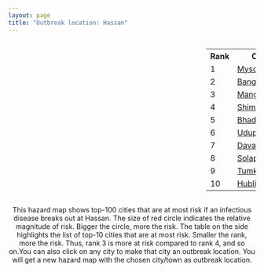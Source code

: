```yaml
---
layout: page
title: "Outbreak location: Hassan"
---
```

<div style="width: 100%; overflow: auto;">
<div style="width: 75%; float: left;">
<div id="mapid">
<script src="https://buda-magenta.github.io/hazard_map/load_map.js"></script>

<script>
var marker_outbreak = L.marker([13.007082, 76.099270],{"autoPan": true}).addTo(map); marker_outbreak.bindTooltip("Hassan").openTooltip();

var circle_1 = L.circle([12.305183, 76.655361], {"pane": "markerPane", "color": "red", "fill": true, "fillOpacity": 0.2, "fillRule": "evenodd", "lineCap": "round", "lineJoin": "round", "opacity": 1.0, "radius": 145069, "stroke": true, "weight": 3}).addTo(map);
circle_1.bindTooltip("Mysore<br>rank: 1<br>hazard index: 0.145070")
circle_1.bindPopup('<a href="https://buda-magenta.github.io/hazard_map/Mysore">Mysore</a>')

var circle_2 = L.circle([12.979120, 77.591300], {"pane": "markerPane", "color": "red", "fill": true, "fillOpacity": 0.2, "fillRule": "evenodd", "lineCap": "round", "lineJoin": "round", "opacity": 1.0, "radius": 108850, "stroke": true, "weight": 3}).addTo(map);
circle_2.bindTooltip("Bangalore<br>rank: 2<br>hazard index: 0.108850")
circle_2.bindPopup('<a href="https://buda-magenta.github.io/hazard_map/Bangalore">Bangalore</a>')

var circle_3 = L.circle([12.869810, 74.843008], {"pane": "markerPane", "color": "red", "fill": true, "fillOpacity": 0.2, "fillRule": "evenodd", "lineCap": "round", "lineJoin": "round", "opacity": 1.0, "radius": 43240, "stroke": true, "weight": 3}).addTo(map);
circle_3.bindTooltip("Mangalore<br>rank: 3<br>hazard index: 0.043241")
circle_3.bindPopup('<a href="https://buda-magenta.github.io/hazard_map/Mangalore">Mangalore</a>')

var circle_4 = L.circle([13.932609, 75.574978], {"pane": "markerPane", "color": "red", "fill": true, "fillOpacity": 0.2, "fillRule": "evenodd", "lineCap": "round", "lineJoin": "round", "opacity": 1.0, "radius": 25185, "stroke": true, "weight": 3}).addTo(map);
circle_4.bindTooltip("Shimoga<br>rank: 4<br>hazard index: 0.025185")
circle_4.bindPopup('<a href="https://buda-magenta.github.io/hazard_map/Shimoga">Shimoga</a>')

var circle_5 = L.circle([20.166670, 79.172114], {"pane": "markerPane", "color": "red", "fill": true, "fillOpacity": 0.2, "fillRule": "evenodd", "lineCap": "round", "lineJoin": "round", "opacity": 1.0, "radius": 11022, "stroke": true, "weight": 3}).addTo(map);
circle_5.bindTooltip("Bhadravati<br>rank: 5<br>hazard index: 0.011023")
circle_5.bindPopup('<a href="https://buda-magenta.github.io/hazard_map/Bhadravati">Bhadravati</a>')

var circle_6 = L.circle([13.341917, 74.747323], {"pane": "markerPane", "color": "red", "fill": true, "fillOpacity": 0.2, "fillRule": "evenodd", "lineCap": "round", "lineJoin": "round", "opacity": 1.0, "radius": 5940, "stroke": true, "weight": 3}).addTo(map);
circle_6.bindTooltip("Udupi<br>rank: 6<br>hazard index: 0.005940")
circle_6.bindPopup('<a href="https://buda-magenta.github.io/hazard_map/Udupi">Udupi</a>')

var circle_7 = L.circle([14.466127, 75.920636], {"pane": "markerPane", "color": "red", "fill": true, "fillOpacity": 0.2, "fillRule": "evenodd", "lineCap": "round", "lineJoin": "round", "opacity": 1.0, "radius": 4814, "stroke": true, "weight": 3}).addTo(map);
circle_7.bindTooltip("Davanagere<br>rank: 7<br>hazard index: 0.004814")
circle_7.bindPopup('<a href="https://buda-magenta.github.io/hazard_map/Davanagere">Davanagere</a>')

var circle_8 = L.circle([17.849907, 75.276320], {"pane": "markerPane", "color": "red", "fill": true, "fillOpacity": 0.2, "fillRule": "evenodd", "lineCap": "round", "lineJoin": "round", "opacity": 1.0, "radius": 3226, "stroke": true, "weight": 3}).addTo(map);
circle_8.bindTooltip("Solapur<br>rank: 8<br>hazard index: 0.003226")
circle_8.bindPopup('<a href="https://buda-magenta.github.io/hazard_map/Solapur">Solapur</a>')

var circle_9 = L.circle([13.340077, 77.100621], {"pane": "markerPane", "color": "red", "fill": true, "fillOpacity": 0.2, "fillRule": "evenodd", "lineCap": "round", "lineJoin": "round", "opacity": 1.0, "radius": 2781, "stroke": true, "weight": 3}).addTo(map);
circle_9.bindTooltip("Tumkur<br>rank: 9<br>hazard index: 0.002782")
circle_9.bindPopup('<a href="https://buda-magenta.github.io/hazard_map/Tumkur">Tumkur</a>')

var circle_10 = L.circle([15.351838, 75.137985], {"pane": "markerPane", "color": "red", "fill": true, "fillOpacity": 0.2, "fillRule": "evenodd", "lineCap": "round", "lineJoin": "round", "opacity": 1.0, "radius": 2749, "stroke": true, "weight": 3}).addTo(map);
circle_10.bindTooltip("Hubli<br>rank: 10<br>hazard index: 0.002750")
circle_10.bindPopup('<a href="https://buda-magenta.github.io/hazard_map/Hubli">Hubli</a>')

var circle_11 = L.circle([14.625888, 75.635724], {"pane": "markerPane", "color": "red", "fill": true, "fillOpacity": 0.2, "fillRule": "evenodd", "lineCap": "round", "lineJoin": "round", "opacity": 1.0, "radius": 2657, "stroke": true, "weight": 3}).addTo(map);
circle_11.bindTooltip("Ranibennur<br>rank: 11<br>hazard index: 0.002657")
circle_11.bindPopup('<a href="https://buda-magenta.github.io/hazard_map/Ranibennur">Ranibennur</a>')

var circle_12 = L.circle([13.318014, 75.773874], {"pane": "markerPane", "color": "red", "fill": true, "fillOpacity": 0.2, "fillRule": "evenodd", "lineCap": "round", "lineJoin": "round", "opacity": 1.0, "radius": 2399, "stroke": true, "weight": 3}).addTo(map);
circle_12.bindTooltip("Chikmagalur<br>rank: 12<br>hazard index: 0.002400")
circle_12.bindPopup('<a href="https://buda-magenta.github.io/hazard_map/Chikmagalur">Chikmagalur</a>')

var circle_13 = L.circle([13.083694, 80.270186], {"pane": "markerPane", "color": "red", "fill": true, "fillOpacity": 0.2, "fillRule": "evenodd", "lineCap": "round", "lineJoin": "round", "opacity": 1.0, "radius": 2283, "stroke": true, "weight": 3}).addTo(map);
circle_13.bindTooltip("Chennai<br>rank: 13<br>hazard index: 0.002284")
circle_13.bindPopup('<a href="https://buda-magenta.github.io/hazard_map/Chennai">Chennai</a>')

var circle_14 = L.circle([28.651718, 77.221939], {"pane": "markerPane", "color": "red", "fill": true, "fillOpacity": 0.2, "fillRule": "evenodd", "lineCap": "round", "lineJoin": "round", "opacity": 1.0, "radius": 2223, "stroke": true, "weight": 3}).addTo(map);
circle_14.bindTooltip("Delhi<br>rank: 14<br>hazard index: 0.002224")
circle_14.bindPopup('<a href="https://buda-magenta.github.io/hazard_map/Delhi">Delhi</a>')

var circle_15 = L.circle([11.258608, 75.778874], {"pane": "markerPane", "color": "red", "fill": true, "fillOpacity": 0.2, "fillRule": "evenodd", "lineCap": "round", "lineJoin": "round", "opacity": 1.0, "radius": 2162, "stroke": true, "weight": 3}).addTo(map);
circle_15.bindTooltip("Kozhikode<br>rank: 15<br>hazard index: 0.002162")
circle_15.bindPopup('<a href="https://buda-magenta.github.io/hazard_map/Kozhikode">Kozhikode</a>')

var circle_16 = L.circle([19.075990, 72.877393], {"pane": "markerPane", "color": "red", "fill": true, "fillOpacity": 0.2, "fillRule": "evenodd", "lineCap": "round", "lineJoin": "round", "opacity": 1.0, "radius": 1841, "stroke": true, "weight": 3}).addTo(map);
circle_16.bindTooltip("Mumbai<br>rank: 16<br>hazard index: 0.001842")
circle_16.bindPopup('<a href="https://buda-magenta.github.io/hazard_map/Mumbai">Mumbai</a>')

var circle_17 = L.circle([11.664300, 78.146000], {"pane": "markerPane", "color": "red", "fill": true, "fillOpacity": 0.2, "fillRule": "evenodd", "lineCap": "round", "lineJoin": "round", "opacity": 1.0, "radius": 1716, "stroke": true, "weight": 3}).addTo(map);
circle_17.bindTooltip("Salem<br>rank: 17<br>hazard index: 0.001717")
circle_17.bindPopup('<a href="https://buda-magenta.github.io/hazard_map/Salem">Salem</a>')

var circle_18 = L.circle([17.388786, 78.461065], {"pane": "markerPane", "color": "red", "fill": true, "fillOpacity": 0.2, "fillRule": "evenodd", "lineCap": "round", "lineJoin": "round", "opacity": 1.0, "radius": 1625, "stroke": true, "weight": 3}).addTo(map);
circle_18.bindTooltip("Hyderabad<br>rank: 18<br>hazard index: 0.001625")
circle_18.bindPopup('<a href="https://buda-magenta.github.io/hazard_map/Hyderabad">Hyderabad</a>')

var circle_19 = L.circle([8.576971, 77.050125], {"pane": "markerPane", "color": "red", "fill": true, "fillOpacity": 0.2, "fillRule": "evenodd", "lineCap": "round", "lineJoin": "round", "opacity": 1.0, "radius": 1463, "stroke": true, "weight": 3}).addTo(map);
circle_19.bindTooltip("Thiruvananthapuram<br>rank: 19<br>hazard index: 0.001463")
circle_19.bindPopup('<a href="https://buda-magenta.github.io/hazard_map/Thiruvananthapuram">Thiruvananthapuram</a>')

var circle_20 = L.circle([12.955100, 78.269900], {"pane": "markerPane", "color": "red", "fill": true, "fillOpacity": 0.2, "fillRule": "evenodd", "lineCap": "round", "lineJoin": "round", "opacity": 1.0, "radius": 1383, "stroke": true, "weight": 3}).addTo(map);
circle_20.bindTooltip("Robertson Pet<br>rank: 20<br>hazard index: 0.001383")
circle_20.bindPopup('<a href="https://buda-magenta.github.io/hazard_map/Robertson_Pet">Robertson Pet</a>')

var circle_21 = L.circle([11.876225, 75.373804], {"pane": "markerPane", "color": "red", "fill": true, "fillOpacity": 0.2, "fillRule": "evenodd", "lineCap": "round", "lineJoin": "round", "opacity": 1.0, "radius": 1161, "stroke": true, "weight": 3}).addTo(map);
circle_21.bindTooltip("Kannur<br>rank: 21<br>hazard index: 0.001161")
circle_21.bindPopup('<a href="https://buda-magenta.github.io/hazard_map/Kannur">Kannur</a>')

var circle_22 = L.circle([22.541418, 88.357691], {"pane": "markerPane", "color": "red", "fill": true, "fillOpacity": 0.2, "fillRule": "evenodd", "lineCap": "round", "lineJoin": "round", "opacity": 1.0, "radius": 1103, "stroke": true, "weight": 3}).addTo(map);
circle_22.bindTooltip("Kolkata<br>rank: 22<br>hazard index: 0.001103")
circle_22.bindPopup('<a href="https://buda-magenta.github.io/hazard_map/Kolkata">Kolkata</a>')

var circle_23 = L.circle([18.793568, 80.815939], {"pane": "markerPane", "color": "red", "fill": true, "fillOpacity": 0.2, "fillRule": "evenodd", "lineCap": "round", "lineJoin": "round", "opacity": 1.0, "radius": 1026, "stroke": true, "weight": 3}).addTo(map);
circle_23.bindTooltip("Bijapur<br>rank: 23<br>hazard index: 0.001027")
circle_23.bindPopup('<a href="https://buda-magenta.github.io/hazard_map/Bijapur">Bijapur</a>')

var circle_24 = L.circle([11.001812, 76.962843], {"pane": "markerPane", "color": "red", "fill": true, "fillOpacity": 0.2, "fillRule": "evenodd", "lineCap": "round", "lineJoin": "round", "opacity": 1.0, "radius": 940, "stroke": true, "weight": 3}).addTo(map);
circle_24.bindTooltip("Coimbatore<br>rank: 24<br>hazard index: 0.000941")
circle_24.bindPopup('<a href="https://buda-magenta.github.io/hazard_map/Coimbatore">Coimbatore</a>')

var circle_25 = L.circle([12.732884, 77.830948], {"pane": "markerPane", "color": "red", "fill": true, "fillOpacity": 0.2, "fillRule": "evenodd", "lineCap": "round", "lineJoin": "round", "opacity": 1.0, "radius": 928, "stroke": true, "weight": 3}).addTo(map);
circle_25.bindTooltip("Hosur<br>rank: 25<br>hazard index: 0.000929")
circle_25.bindPopup('<a href="https://buda-magenta.github.io/hazard_map/Hosur">Hosur</a>')

var circle_26 = L.circle([14.654623, 77.556260], {"pane": "markerPane", "color": "red", "fill": true, "fillOpacity": 0.2, "fillRule": "evenodd", "lineCap": "round", "lineJoin": "round", "opacity": 1.0, "radius": 889, "stroke": true, "weight": 3}).addTo(map);
circle_26.bindTooltip("Anantapur<br>rank: 26<br>hazard index: 0.000890")
circle_26.bindPopup('<a href="https://buda-magenta.github.io/hazard_map/Anantapur">Anantapur</a>')

var circle_27 = L.circle([18.521428, 73.854454], {"pane": "markerPane", "color": "red", "fill": true, "fillOpacity": 0.2, "fillRule": "evenodd", "lineCap": "round", "lineJoin": "round", "opacity": 1.0, "radius": 861, "stroke": true, "weight": 3}).addTo(map);
circle_27.bindTooltip("Pune<br>rank: 27<br>hazard index: 0.000862")
circle_27.bindPopup('<a href="https://buda-magenta.github.io/hazard_map/Pune">Pune</a>')

var circle_28 = L.circle([16.083333, 77.166667], {"pane": "markerPane", "color": "red", "fill": true, "fillOpacity": 0.2, "fillRule": "evenodd", "lineCap": "round", "lineJoin": "round", "opacity": 1.0, "radius": 788, "stroke": true, "weight": 3}).addTo(map);
circle_28.bindTooltip("Raichur<br>rank: 28<br>hazard index: 0.000788")
circle_28.bindPopup('<a href="https://buda-magenta.github.io/hazard_map/Raichur">Raichur</a>')

var circle_29 = L.circle([12.523889, 76.896196], {"pane": "markerPane", "color": "red", "fill": true, "fillOpacity": 0.2, "fillRule": "evenodd", "lineCap": "round", "lineJoin": "round", "opacity": 1.0, "radius": 761, "stroke": true, "weight": 3}).addTo(map);
circle_29.bindTooltip("Mandya<br>rank: 29<br>hazard index: 0.000761")
circle_29.bindPopup('<a href="https://buda-magenta.github.io/hazard_map/Mandya">Mandya</a>')

var circle_30 = L.circle([13.826383, 77.493772], {"pane": "markerPane", "color": "red", "fill": true, "fillOpacity": 0.2, "fillRule": "evenodd", "lineCap": "round", "lineJoin": "round", "opacity": 1.0, "radius": 759, "stroke": true, "weight": 3}).addTo(map);
circle_30.bindTooltip("Hindupur<br>rank: 30<br>hazard index: 0.000760")
circle_30.bindPopup('<a href="https://buda-magenta.github.io/hazard_map/Hindupur">Hindupur</a>')

var circle_31 = L.circle([10.525626, 76.213254], {"pane": "markerPane", "color": "red", "fill": true, "fillOpacity": 0.2, "fillRule": "evenodd", "lineCap": "round", "lineJoin": "round", "opacity": 1.0, "radius": 756, "stroke": true, "weight": 3}).addTo(map);
circle_31.bindTooltip("Thrissur<br>rank: 31<br>hazard index: 0.000756")
circle_31.bindPopup('<a href="https://buda-magenta.github.io/hazard_map/Thrissur">Thrissur</a>')

var circle_32 = L.circle([13.137000, 78.133961], {"pane": "markerPane", "color": "red", "fill": true, "fillOpacity": 0.2, "fillRule": "evenodd", "lineCap": "round", "lineJoin": "round", "opacity": 1.0, "radius": 713, "stroke": true, "weight": 3}).addTo(map);
circle_32.bindTooltip("Kolar<br>rank: 32<br>hazard index: 0.000713")
circle_32.bindPopup('<a href="https://buda-magenta.github.io/hazard_map/Kolar">Kolar</a>')

var circle_33 = L.circle([14.226644, 76.400512], {"pane": "markerPane", "color": "red", "fill": true, "fillOpacity": 0.2, "fillRule": "evenodd", "lineCap": "round", "lineJoin": "round", "opacity": 1.0, "radius": 700, "stroke": true, "weight": 3}).addTo(map);
circle_33.bindTooltip("Chitradurga<br>rank: 33<br>hazard index: 0.000700")
circle_33.bindPopup('<a href="https://buda-magenta.github.io/hazard_map/Chitradurga">Chitradurga</a>')

var circle_34 = L.circle([8.887951, 76.595501], {"pane": "markerPane", "color": "red", "fill": true, "fillOpacity": 0.2, "fillRule": "evenodd", "lineCap": "round", "lineJoin": "round", "opacity": 1.0, "radius": 676, "stroke": true, "weight": 3}).addTo(map);
circle_34.bindTooltip("Kollam<br>rank: 34<br>hazard index: 0.000676")
circle_34.bindPopup('<a href="https://buda-magenta.github.io/hazard_map/Kollam">Kollam</a>')

var circle_35 = L.circle([11.101781, 77.345192], {"pane": "markerPane", "color": "red", "fill": true, "fillOpacity": 0.2, "fillRule": "evenodd", "lineCap": "round", "lineJoin": "round", "opacity": 1.0, "radius": 662, "stroke": true, "weight": 3}).addTo(map);
circle_35.bindTooltip("Tiruppur<br>rank: 35<br>hazard index: 0.000663")
circle_35.bindPopup('<a href="https://buda-magenta.github.io/hazard_map/Tiruppur">Tiruppur</a>')

var circle_36 = L.circle([23.021624, 72.579707], {"pane": "markerPane", "color": "red", "fill": true, "fillOpacity": 0.2, "fillRule": "evenodd", "lineCap": "round", "lineJoin": "round", "opacity": 1.0, "radius": 579, "stroke": true, "weight": 3}).addTo(map);
circle_36.bindTooltip("Ahmedabad<br>rank: 36<br>hazard index: 0.000579")
circle_36.bindPopup('<a href="https://buda-magenta.github.io/hazard_map/Ahmedabad">Ahmedabad</a>')

var circle_37 = L.circle([15.631900, 77.275900], {"pane": "markerPane", "color": "red", "fill": true, "fillOpacity": 0.2, "fillRule": "evenodd", "lineCap": "round", "lineJoin": "round", "opacity": 1.0, "radius": 564, "stroke": true, "weight": 3}).addTo(map);
circle_37.bindTooltip("Adoni<br>rank: 37<br>hazard index: 0.000565")
circle_37.bindPopup('<a href="https://buda-magenta.github.io/hazard_map/Adoni">Adoni</a>')

var circle_38 = L.circle([21.149813, 79.082056], {"pane": "markerPane", "color": "red", "fill": true, "fillOpacity": 0.2, "fillRule": "evenodd", "lineCap": "round", "lineJoin": "round", "opacity": 1.0, "radius": 558, "stroke": true, "weight": 3}).addTo(map);
circle_38.bindTooltip("Nagpur<br>rank: 38<br>hazard index: 0.000559")
circle_38.bindPopup('<a href="https://buda-magenta.github.io/hazard_map/Nagpur">Nagpur</a>')

var circle_39 = L.circle([15.398403, 73.812918], {"pane": "markerPane", "color": "red", "fill": true, "fillOpacity": 0.2, "fillRule": "evenodd", "lineCap": "round", "lineJoin": "round", "opacity": 1.0, "radius": 548, "stroke": true, "weight": 3}).addTo(map);
circle_39.bindTooltip("Vasco Da Gama<br>rank: 39<br>hazard index: 0.000548")
circle_39.bindPopup('<a href="https://buda-magenta.github.io/hazard_map/Vasco_Da_Gama">Vasco Da Gama</a>')

var circle_40 = L.circle([15.426365, 75.630079], {"pane": "markerPane", "color": "red", "fill": true, "fillOpacity": 0.2, "fillRule": "evenodd", "lineCap": "round", "lineJoin": "round", "opacity": 1.0, "radius": 543, "stroke": true, "weight": 3}).addTo(map);
circle_40.bindTooltip("Gadag<br>rank: 40<br>hazard index: 0.000544")
circle_40.bindPopup('<a href="https://buda-magenta.github.io/hazard_map/Gadag">Gadag</a>')

var circle_41 = L.circle([9.931308, 76.267414], {"pane": "markerPane", "color": "red", "fill": true, "fillOpacity": 0.2, "fillRule": "evenodd", "lineCap": "round", "lineJoin": "round", "opacity": 1.0, "radius": 509, "stroke": true, "weight": 3}).addTo(map);
circle_41.bindTooltip("Kochi<br>rank: 41<br>hazard index: 0.000510")
circle_41.bindPopup('<a href="https://buda-magenta.github.io/hazard_map/Kochi">Kochi</a>')

var circle_42 = L.circle([16.508759, 80.618510], {"pane": "markerPane", "color": "red", "fill": true, "fillOpacity": 0.2, "fillRule": "evenodd", "lineCap": "round", "lineJoin": "round", "opacity": 1.0, "radius": 488, "stroke": true, "weight": 3}).addTo(map);
circle_42.bindTooltip("Vijayawada<br>rank: 42<br>hazard index: 0.000489")
circle_42.bindPopup('<a href="https://buda-magenta.github.io/hazard_map/Vijayawada">Vijayawada</a>')

var circle_43 = L.circle([17.723128, 83.301284], {"pane": "markerPane", "color": "red", "fill": true, "fillOpacity": 0.2, "fillRule": "evenodd", "lineCap": "round", "lineJoin": "round", "opacity": 1.0, "radius": 484, "stroke": true, "weight": 3}).addTo(map);
circle_43.bindTooltip("Visakhapatnam<br>rank: 43<br>hazard index: 0.000484")
circle_43.bindPopup('<a href="https://buda-magenta.github.io/hazard_map/Visakhapatnam">Visakhapatnam</a>')

var circle_44 = L.circle([20.266777, 85.843559], {"pane": "markerPane", "color": "red", "fill": true, "fillOpacity": 0.2, "fillRule": "evenodd", "lineCap": "round", "lineJoin": "round", "opacity": 1.0, "radius": 434, "stroke": true, "weight": 3}).addTo(map);
circle_44.bindTooltip("Bhubaneswar<br>rank: 44<br>hazard index: 0.000435")
circle_44.bindPopup('<a href="https://buda-magenta.github.io/hazard_map/Bhubaneswar">Bhubaneswar</a>')

var circle_45 = L.circle([15.119651, 77.455290], {"pane": "markerPane", "color": "red", "fill": true, "fillOpacity": 0.2, "fillRule": "evenodd", "lineCap": "round", "lineJoin": "round", "opacity": 1.0, "radius": 429, "stroke": true, "weight": 3}).addTo(map);
circle_45.bindTooltip("Guntakal<br>rank: 45<br>hazard index: 0.000429")
circle_45.bindPopup('<a href="https://buda-magenta.github.io/hazard_map/Guntakal">Guntakal</a>')

var circle_46 = L.circle([14.422347, 77.720069], {"pane": "markerPane", "color": "red", "fill": true, "fillOpacity": 0.2, "fillRule": "evenodd", "lineCap": "round", "lineJoin": "round", "opacity": 1.0, "radius": 413, "stroke": true, "weight": 3}).addTo(map);
circle_46.bindTooltip("Dharmavaram<br>rank: 46<br>hazard index: 0.000414")
circle_46.bindPopup('<a href="https://buda-magenta.github.io/hazard_map/Dharmavaram">Dharmavaram</a>')

var circle_47 = L.circle([17.166667, 77.083333], {"pane": "markerPane", "color": "red", "fill": true, "fillOpacity": 0.2, "fillRule": "evenodd", "lineCap": "round", "lineJoin": "round", "opacity": 1.0, "radius": 365, "stroke": true, "weight": 3}).addTo(map);
circle_47.bindTooltip("Gulbarga<br>rank: 47<br>hazard index: 0.000366")
circle_47.bindPopup('<a href="https://buda-magenta.github.io/hazard_map/Gulbarga">Gulbarga</a>')

var circle_48 = L.circle([10.787898, 76.474087], {"pane": "markerPane", "color": "red", "fill": true, "fillOpacity": 0.2, "fillRule": "evenodd", "lineCap": "round", "lineJoin": "round", "opacity": 1.0, "radius": 364, "stroke": true, "weight": 3}).addTo(map);
circle_48.bindTooltip("Palakkad<br>rank: 48<br>hazard index: 0.000364")
circle_48.bindPopup('<a href="https://buda-magenta.github.io/hazard_map/Palakkad">Palakkad</a>')

var circle_49 = L.circle([16.185317, 75.696792], {"pane": "markerPane", "color": "red", "fill": true, "fillOpacity": 0.2, "fillRule": "evenodd", "lineCap": "round", "lineJoin": "round", "opacity": 1.0, "radius": 352, "stroke": true, "weight": 3}).addTo(map);
circle_49.bindTooltip("Bagalkot<br>rank: 49<br>hazard index: 0.000353")
circle_49.bindPopup('<a href="https://buda-magenta.github.io/hazard_map/Bagalkot">Bagalkot</a>')

var circle_50 = L.circle([15.143395, 76.919388], {"pane": "markerPane", "color": "red", "fill": true, "fillOpacity": 0.2, "fillRule": "evenodd", "lineCap": "round", "lineJoin": "round", "opacity": 1.0, "radius": 281, "stroke": true, "weight": 3}).addTo(map);
circle_50.bindTooltip("Bellary<br>rank: 50<br>hazard index: 0.000281")
circle_50.bindPopup('<a href="https://buda-magenta.github.io/hazard_map/Bellary">Bellary</a>')

var circle_51 = L.circle([9.926115, 78.114098], {"pane": "markerPane", "color": "red", "fill": true, "fillOpacity": 0.2, "fillRule": "evenodd", "lineCap": "round", "lineJoin": "round", "opacity": 1.0, "radius": 280, "stroke": true, "weight": 3}).addTo(map);
circle_51.bindTooltip("Madurai<br>rank: 51<br>hazard index: 0.000280")
circle_51.bindPopup('<a href="https://buda-magenta.github.io/hazard_map/Madurai">Madurai</a>')

var circle_52 = L.circle([11.369204, 77.676627], {"pane": "markerPane", "color": "red", "fill": true, "fillOpacity": 0.2, "fillRule": "evenodd", "lineCap": "round", "lineJoin": "round", "opacity": 1.0, "radius": 270, "stroke": true, "weight": 3}).addTo(map);
circle_52.bindTooltip("Erode<br>rank: 52<br>hazard index: 0.000270")
circle_52.bindPopup('<a href="https://buda-magenta.github.io/hazard_map/Erode">Erode</a>')

var circle_53 = L.circle([26.838100, 80.934600], {"pane": "markerPane", "color": "red", "fill": true, "fillOpacity": 0.2, "fillRule": "evenodd", "lineCap": "round", "lineJoin": "round", "opacity": 1.0, "radius": 262, "stroke": true, "weight": 3}).addTo(map);
circle_53.bindTooltip("Lucknow<br>rank: 53<br>hazard index: 0.000262")
circle_53.bindPopup('<a href="https://buda-magenta.github.io/hazard_map/Lucknow">Lucknow</a>')

var circle_54 = L.circle([26.915458, 75.818982], {"pane": "markerPane", "color": "red", "fill": true, "fillOpacity": 0.2, "fillRule": "evenodd", "lineCap": "round", "lineJoin": "round", "opacity": 1.0, "radius": 253, "stroke": true, "weight": 3}).addTo(map);
circle_54.bindTooltip("Jaipur<br>rank: 54<br>hazard index: 0.000254")
circle_54.bindPopup('<a href="https://buda-magenta.github.io/hazard_map/Jaipur">Jaipur</a>')

var circle_55 = L.circle([13.160105, 79.155551], {"pane": "markerPane", "color": "red", "fill": true, "fillOpacity": 0.2, "fillRule": "evenodd", "lineCap": "round", "lineJoin": "round", "opacity": 1.0, "radius": 241, "stroke": true, "weight": 3}).addTo(map);
circle_55.bindTooltip("Chittoor<br>rank: 55<br>hazard index: 0.000242")
circle_55.bindPopup('<a href="https://buda-magenta.github.io/hazard_map/Chittoor">Chittoor</a>')

var circle_56 = L.circle([26.180598, 91.753943], {"pane": "markerPane", "color": "red", "fill": true, "fillOpacity": 0.2, "fillRule": "evenodd", "lineCap": "round", "lineJoin": "round", "opacity": 1.0, "radius": 231, "stroke": true, "weight": 3}).addTo(map);
circle_56.bindTooltip("Guwahati<br>rank: 56<br>hazard index: 0.000231")
circle_56.bindPopup('<a href="https://buda-magenta.github.io/hazard_map/Guwahati">Guwahati</a>')

var circle_57 = L.circle([25.609324, 85.123525], {"pane": "markerPane", "color": "red", "fill": true, "fillOpacity": 0.2, "fillRule": "evenodd", "lineCap": "round", "lineJoin": "round", "opacity": 1.0, "radius": 230, "stroke": true, "weight": 3}).addTo(map);
circle_57.bindTooltip("Patna<br>rank: 57<br>hazard index: 0.000231")
circle_57.bindPopup('<a href="https://buda-magenta.github.io/hazard_map/Patna">Patna</a>')

var circle_58 = L.circle([12.794811, 79.000641], {"pane": "markerPane", "color": "red", "fill": true, "fillOpacity": 0.2, "fillRule": "evenodd", "lineCap": "round", "lineJoin": "round", "opacity": 1.0, "radius": 222, "stroke": true, "weight": 3}).addTo(map);
circle_58.bindTooltip("Vellore<br>rank: 58<br>hazard index: 0.000223")
circle_58.bindPopup('<a href="https://buda-magenta.github.io/hazard_map/Vellore">Vellore</a>')

var circle_59 = L.circle([13.573260, 78.479146], {"pane": "markerPane", "color": "red", "fill": true, "fillOpacity": 0.2, "fillRule": "evenodd", "lineCap": "round", "lineJoin": "round", "opacity": 1.0, "radius": 202, "stroke": true, "weight": 3}).addTo(map);
circle_59.bindTooltip("Madanapalle<br>rank: 59<br>hazard index: 0.000203")
circle_59.bindPopup('<a href="https://buda-magenta.github.io/hazard_map/Madanapalle">Madanapalle</a>')

var circle_60 = L.circle([15.857267, 74.506934], {"pane": "markerPane", "color": "red", "fill": true, "fillOpacity": 0.2, "fillRule": "evenodd", "lineCap": "round", "lineJoin": "round", "opacity": 1.0, "radius": 186, "stroke": true, "weight": 3}).addTo(map);
circle_60.bindTooltip("Belgaum<br>rank: 60<br>hazard index: 0.000187")
circle_60.bindPopup('<a href="https://buda-magenta.github.io/hazard_map/Belgaum">Belgaum</a>')

var circle_61 = L.circle([12.792907, 78.699917], {"pane": "markerPane", "color": "red", "fill": true, "fillOpacity": 0.2, "fillRule": "evenodd", "lineCap": "round", "lineJoin": "round", "opacity": 1.0, "radius": 186, "stroke": true, "weight": 3}).addTo(map);
circle_61.bindTooltip("Ambur<br>rank: 61<br>hazard index: 0.000186")
circle_61.bindPopup('<a href="https://buda-magenta.github.io/hazard_map/Ambur">Ambur</a>')

var circle_62 = L.circle([13.631637, 79.423171], {"pane": "markerPane", "color": "red", "fill": true, "fillOpacity": 0.2, "fillRule": "evenodd", "lineCap": "round", "lineJoin": "round", "opacity": 1.0, "radius": 186, "stroke": true, "weight": 3}).addTo(map);
circle_62.bindTooltip("Tirupati<br>rank: 62<br>hazard index: 0.000186")
circle_62.bindPopup('<a href="https://buda-magenta.github.io/hazard_map/Tirupati">Tirupati</a>')

var circle_63 = L.circle([22.720362, 75.868200], {"pane": "markerPane", "color": "red", "fill": true, "fillOpacity": 0.2, "fillRule": "evenodd", "lineCap": "round", "lineJoin": "round", "opacity": 1.0, "radius": 184, "stroke": true, "weight": 3}).addTo(map);
circle_63.bindTooltip("Indore<br>rank: 63<br>hazard index: 0.000185")
circle_63.bindPopup('<a href="https://buda-magenta.github.io/hazard_map/Indore">Indore</a>')

var circle_64 = L.circle([25.531031, 78.652689], {"pane": "markerPane", "color": "red", "fill": true, "fillOpacity": 0.2, "fillRule": "evenodd", "lineCap": "round", "lineJoin": "round", "opacity": 1.0, "radius": 177, "stroke": true, "weight": 3}).addTo(map);
circle_64.bindTooltip("Jhansi<br>rank: 64<br>hazard index: 0.000178")
circle_64.bindPopup('<a href="https://buda-magenta.github.io/hazard_map/Jhansi">Jhansi</a>')

var circle_65 = L.circle([23.370035, 85.325013], {"pane": "markerPane", "color": "red", "fill": true, "fillOpacity": 0.2, "fillRule": "evenodd", "lineCap": "round", "lineJoin": "round", "opacity": 1.0, "radius": 173, "stroke": true, "weight": 3}).addTo(map);
circle_65.bindTooltip("Ranchi<br>rank: 65<br>hazard index: 0.000173")
circle_65.bindPopup('<a href="https://buda-magenta.github.io/hazard_map/Ranchi">Ranchi</a>')

var circle_66 = L.circle([9.500665, 76.412414], {"pane": "markerPane", "color": "red", "fill": true, "fillOpacity": 0.2, "fillRule": "evenodd", "lineCap": "round", "lineJoin": "round", "opacity": 1.0, "radius": 159, "stroke": true, "weight": 3}).addTo(map);
circle_66.bindTooltip("Alappuzha<br>rank: 66<br>hazard index: 0.000160")
circle_66.bindPopup('<a href="https://buda-magenta.github.io/hazard_map/Alappuzha">Alappuzha</a>')

var circle_67 = L.circle([19.194329, 72.970178], {"pane": "markerPane", "color": "red", "fill": true, "fillOpacity": 0.2, "fillRule": "evenodd", "lineCap": "round", "lineJoin": "round", "opacity": 1.0, "radius": 156, "stroke": true, "weight": 3}).addTo(map);
circle_67.bindTooltip("Thane<br>rank: 67<br>hazard index: 0.000157")
circle_67.bindPopup('<a href="https://buda-magenta.github.io/hazard_map/Thane">Thane</a>')

var circle_68 = L.circle([12.227213, 79.070156], {"pane": "markerPane", "color": "red", "fill": true, "fillOpacity": 0.2, "fillRule": "evenodd", "lineCap": "round", "lineJoin": "round", "opacity": 1.0, "radius": 154, "stroke": true, "weight": 3}).addTo(map);
circle_68.bindTooltip("Tiruvannamalai<br>rank: 68<br>hazard index: 0.000155")
circle_68.bindPopup('<a href="https://buda-magenta.github.io/hazard_map/Tiruvannamalai">Tiruvannamalai</a>')

var circle_69 = L.circle([21.154541, 77.644296], {"pane": "markerPane", "color": "red", "fill": true, "fillOpacity": 0.2, "fillRule": "evenodd", "lineCap": "round", "lineJoin": "round", "opacity": 1.0, "radius": 150, "stroke": true, "weight": 3}).addTo(map);
circle_69.bindTooltip("Amravati<br>rank: 69<br>hazard index: 0.000150")
circle_69.bindPopup('<a href="https://buda-magenta.github.io/hazard_map/Amravati">Amravati</a>')

var circle_70 = L.circle([8.188047, 77.429049], {"pane": "markerPane", "color": "red", "fill": true, "fillOpacity": 0.2, "fillRule": "evenodd", "lineCap": "round", "lineJoin": "round", "opacity": 1.0, "radius": 126, "stroke": true, "weight": 3}).addTo(map);
circle_70.bindTooltip("Nagercoil<br>rank: 70<br>hazard index: 0.000126")
circle_70.bindPopup('<a href="https://buda-magenta.github.io/hazard_map/Nagercoil">Nagercoil</a>')

var circle_71 = L.circle([21.170200, 72.831100], {"pane": "markerPane", "color": "red", "fill": true, "fillOpacity": 0.2, "fillRule": "evenodd", "lineCap": "round", "lineJoin": "round", "opacity": 1.0, "radius": 124, "stroke": true, "weight": 3}).addTo(map);
circle_71.bindTooltip("Surat<br>rank: 71<br>hazard index: 0.000124")
circle_71.bindPopup('<a href="https://buda-magenta.github.io/hazard_map/Surat">Surat</a>')

var circle_72 = L.circle([15.266493, 76.387230], {"pane": "markerPane", "color": "red", "fill": true, "fillOpacity": 0.2, "fillRule": "evenodd", "lineCap": "round", "lineJoin": "round", "opacity": 1.0, "radius": 112, "stroke": true, "weight": 3}).addTo(map);
circle_72.bindTooltip("Hospet<br>rank: 72<br>hazard index: 0.000113")
circle_72.bindPopup('<a href="https://buda-magenta.github.io/hazard_map/Hospet">Hospet</a>')

var circle_73 = L.circle([16.850253, 74.594888], {"pane": "markerPane", "color": "red", "fill": true, "fillOpacity": 0.2, "fillRule": "evenodd", "lineCap": "round", "lineJoin": "round", "opacity": 1.0, "radius": 112, "stroke": true, "weight": 3}).addTo(map);
circle_73.bindTooltip("Sangli<br>rank: 73<br>hazard index: 0.000112")
circle_73.bindPopup('<a href="https://buda-magenta.github.io/hazard_map/Sangli">Sangli</a>')

var circle_74 = L.circle([10.804973, 78.687030], {"pane": "markerPane", "color": "red", "fill": true, "fillOpacity": 0.2, "fillRule": "evenodd", "lineCap": "round", "lineJoin": "round", "opacity": 1.0, "radius": 111, "stroke": true, "weight": 3}).addTo(map);
circle_74.bindTooltip("Tiruchirappalli<br>rank: 74<br>hazard index: 0.000111")
circle_74.bindPopup('<a href="https://buda-magenta.github.io/hazard_map/Tiruchirappalli">Tiruchirappalli</a>')

var circle_75 = L.circle([17.005045, 81.780473], {"pane": "markerPane", "color": "red", "fill": true, "fillOpacity": 0.2, "fillRule": "evenodd", "lineCap": "round", "lineJoin": "round", "opacity": 1.0, "radius": 108, "stroke": true, "weight": 3}).addTo(map);
circle_75.bindTooltip("Rajahmundry<br>rank: 75<br>hazard index: 0.000109")
circle_75.bindPopup('<a href="https://buda-magenta.github.io/hazard_map/Rajahmundry">Rajahmundry</a>')

var circle_76 = L.circle([30.733442, 76.779714], {"pane": "markerPane", "color": "red", "fill": true, "fillOpacity": 0.2, "fillRule": "evenodd", "lineCap": "round", "lineJoin": "round", "opacity": 1.0, "radius": 104, "stroke": true, "weight": 3}).addTo(map);
circle_76.bindTooltip("Chandigarh<br>rank: 76<br>hazard index: 0.000105")
circle_76.bindPopup('<a href="https://buda-magenta.github.io/hazard_map/Chandigarh">Chandigarh</a>')

var circle_77 = L.circle([16.291519, 80.454159], {"pane": "markerPane", "color": "red", "fill": true, "fillOpacity": 0.2, "fillRule": "evenodd", "lineCap": "round", "lineJoin": "round", "opacity": 1.0, "radius": 101, "stroke": true, "weight": 3}).addTo(map);
circle_77.bindTooltip("Guntur<br>rank: 77<br>hazard index: 0.000102")
circle_77.bindPopup('<a href="https://buda-magenta.github.io/hazard_map/Guntur">Guntur</a>')

var circle_78 = L.circle([26.698885, 88.320030], {"pane": "markerPane", "color": "red", "fill": true, "fillOpacity": 0.2, "fillRule": "evenodd", "lineCap": "round", "lineJoin": "round", "opacity": 1.0, "radius": 96, "stroke": true, "weight": 3}).addTo(map);
circle_78.bindTooltip("Bagdogra<br>rank: 78<br>hazard index: 0.000096")
circle_78.bindPopup('<a href="https://buda-magenta.github.io/hazard_map/Bagdogra">Bagdogra</a>')

var circle_79 = L.circle([25.335649, 83.007629], {"pane": "markerPane", "color": "red", "fill": true, "fillOpacity": 0.2, "fillRule": "evenodd", "lineCap": "round", "lineJoin": "round", "opacity": 1.0, "radius": 81, "stroke": true, "weight": 3}).addTo(map);
circle_79.bindTooltip("Varanasi<br>rank: 79<br>hazard index: 0.000081")
circle_79.bindPopup('<a href="https://buda-magenta.github.io/hazard_map/Varanasi">Varanasi</a>')

var circle_80 = L.circle([16.702841, 74.240533], {"pane": "markerPane", "color": "red", "fill": true, "fillOpacity": 0.2, "fillRule": "evenodd", "lineCap": "round", "lineJoin": "round", "opacity": 1.0, "radius": 77, "stroke": true, "weight": 3}).addTo(map);
circle_80.bindTooltip("Kolhapur<br>rank: 80<br>hazard index: 0.000078")
circle_80.bindPopup('<a href="https://buda-magenta.github.io/hazard_map/Kolhapur">Kolhapur</a>')

var circle_81 = L.circle([20.030976, 79.358139], {"pane": "markerPane", "color": "red", "fill": true, "fillOpacity": 0.2, "fillRule": "evenodd", "lineCap": "round", "lineJoin": "round", "opacity": 1.0, "radius": 74, "stroke": true, "weight": 3}).addTo(map);
circle_81.bindTooltip("Chandrapur<br>rank: 81<br>hazard index: 0.000075")
circle_81.bindPopup('<a href="https://buda-magenta.github.io/hazard_map/Chandrapur">Chandrapur</a>')

var circle_82 = L.circle([14.449372, 79.987376], {"pane": "markerPane", "color": "red", "fill": true, "fillOpacity": 0.2, "fillRule": "evenodd", "lineCap": "round", "lineJoin": "round", "opacity": 1.0, "radius": 66, "stroke": true, "weight": 3}).addTo(map);
circle_82.bindTooltip("Nellore<br>rank: 82<br>hazard index: 0.000067")
circle_82.bindPopup('<a href="https://buda-magenta.github.io/hazard_map/Nellore">Nellore</a>')

var circle_83 = L.circle([8.701220, 77.579269], {"pane": "markerPane", "color": "red", "fill": true, "fillOpacity": 0.2, "fillRule": "evenodd", "lineCap": "round", "lineJoin": "round", "opacity": 1.0, "radius": 66, "stroke": true, "weight": 3}).addTo(map);
circle_83.bindTooltip("Tirunelveli<br>rank: 83<br>hazard index: 0.000067")
circle_83.bindPopup('<a href="https://buda-magenta.github.io/hazard_map/Tirunelveli">Tirunelveli</a>')

var circle_84 = L.circle([17.910400, 77.519900], {"pane": "markerPane", "color": "red", "fill": true, "fillOpacity": 0.2, "fillRule": "evenodd", "lineCap": "round", "lineJoin": "round", "opacity": 1.0, "radius": 64, "stroke": true, "weight": 3}).addTo(map);
circle_84.bindTooltip("Bidar<br>rank: 84<br>hazard index: 0.000065")
circle_84.bindPopup('<a href="https://buda-magenta.github.io/hazard_map/Bidar">Bidar</a>')

var circle_85 = L.circle([17.980609, 79.598212], {"pane": "markerPane", "color": "red", "fill": true, "fillOpacity": 0.2, "fillRule": "evenodd", "lineCap": "round", "lineJoin": "round", "opacity": 1.0, "radius": 64, "stroke": true, "weight": 3}).addTo(map);
circle_85.bindTooltip("Warangal<br>rank: 85<br>hazard index: 0.000064")
circle_85.bindPopup('<a href="https://buda-magenta.github.io/hazard_map/Warangal">Warangal</a>')

var circle_86 = L.circle([23.258486, 77.401989], {"pane": "markerPane", "color": "red", "fill": true, "fillOpacity": 0.2, "fillRule": "evenodd", "lineCap": "round", "lineJoin": "round", "opacity": 1.0, "radius": 63, "stroke": true, "weight": 3}).addTo(map);
circle_86.bindTooltip("Bhopal<br>rank: 86<br>hazard index: 0.000064")
circle_86.bindPopup('<a href="https://buda-magenta.github.io/hazard_map/Bhopal">Bhopal</a>')

var circle_87 = L.circle([18.434644, 79.132265], {"pane": "markerPane", "color": "red", "fill": true, "fillOpacity": 0.2, "fillRule": "evenodd", "lineCap": "round", "lineJoin": "round", "opacity": 1.0, "radius": 60, "stroke": true, "weight": 3}).addTo(map);
circle_87.bindTooltip("Karimnagar<br>rank: 87<br>hazard index: 0.000061")
circle_87.bindPopup('<a href="https://buda-magenta.github.io/hazard_map/Karimnagar">Karimnagar</a>')

var circle_88 = L.circle([18.351469, 76.755121], {"pane": "markerPane", "color": "red", "fill": true, "fillOpacity": 0.2, "fillRule": "evenodd", "lineCap": "round", "lineJoin": "round", "opacity": 1.0, "radius": 58, "stroke": true, "weight": 3}).addTo(map);
circle_88.bindTooltip("Latur<br>rank: 88<br>hazard index: 0.000059")
circle_88.bindPopup('<a href="https://buda-magenta.github.io/hazard_map/Latur">Latur</a>')

var circle_89 = L.circle([18.627929, 73.800983], {"pane": "markerPane", "color": "red", "fill": true, "fillOpacity": 0.2, "fillRule": "evenodd", "lineCap": "round", "lineJoin": "round", "opacity": 1.0, "radius": 58, "stroke": true, "weight": 3}).addTo(map);
circle_89.bindTooltip("Pimpri Chinchwad<br>rank: 89<br>hazard index: 0.000058")
circle_89.bindPopup('<a href="https://buda-magenta.github.io/hazard_map/Pimpri_Chinchwad">Pimpri Chinchwad</a>')

var circle_90 = L.circle([15.431506, 76.532774], {"pane": "markerPane", "color": "red", "fill": true, "fillOpacity": 0.2, "fillRule": "evenodd", "lineCap": "round", "lineJoin": "round", "opacity": 1.0, "radius": 54, "stroke": true, "weight": 3}).addTo(map);
circle_90.bindTooltip("Gangawati<br>rank: 90<br>hazard index: 0.000054")
circle_90.bindPopup('<a href="https://buda-magenta.github.io/hazard_map/Gangawati">Gangawati</a>')

var circle_91 = L.circle([18.761516, 79.478785], {"pane": "markerPane", "color": "red", "fill": true, "fillOpacity": 0.2, "fillRule": "evenodd", "lineCap": "round", "lineJoin": "round", "opacity": 1.0, "radius": 53, "stroke": true, "weight": 3}).addTo(map);
circle_91.bindTooltip("Ramagundam<br>rank: 91<br>hazard index: 0.000053")
circle_91.bindPopup('<a href="https://buda-magenta.github.io/hazard_map/Ramagundam">Ramagundam</a>')

var circle_92 = L.circle([10.915649, 79.806949], {"pane": "markerPane", "color": "red", "fill": true, "fillOpacity": 0.2, "fillRule": "evenodd", "lineCap": "round", "lineJoin": "round", "opacity": 1.0, "radius": 53, "stroke": true, "weight": 3}).addTo(map);
circle_92.bindTooltip("Pondicherry<br>rank: 92<br>hazard index: 0.000053")
circle_92.bindPopup('<a href="https://buda-magenta.github.io/hazard_map/Pondicherry">Pondicherry</a>')

var circle_93 = L.circle([19.807608, 85.825254], {"pane": "markerPane", "color": "red", "fill": true, "fillOpacity": 0.2, "fillRule": "evenodd", "lineCap": "round", "lineJoin": "round", "opacity": 1.0, "radius": 50, "stroke": true, "weight": 3}).addTo(map);
circle_93.bindTooltip("Puri<br>rank: 93<br>hazard index: 0.000050")
circle_93.bindPopup('<a href="https://buda-magenta.github.io/hazard_map/Puri">Puri</a>')

var circle_94 = L.circle([21.237947, 81.633683], {"pane": "markerPane", "color": "red", "fill": true, "fillOpacity": 0.2, "fillRule": "evenodd", "lineCap": "round", "lineJoin": "round", "opacity": 1.0, "radius": 47, "stroke": true, "weight": 3}).addTo(map);
circle_94.bindTooltip("Raipur<br>rank: 94<br>hazard index: 0.000048")
circle_94.bindPopup('<a href="https://buda-magenta.github.io/hazard_map/Raipur">Raipur</a>')

var circle_95 = L.circle([31.634308, 74.873679], {"pane": "markerPane", "color": "red", "fill": true, "fillOpacity": 0.2, "fillRule": "evenodd", "lineCap": "round", "lineJoin": "round", "opacity": 1.0, "radius": 47, "stroke": true, "weight": 3}).addTo(map);
circle_95.bindTooltip("Amritsar<br>rank: 95<br>hazard index: 0.000048")
circle_95.bindPopup('<a href="https://buda-magenta.github.io/hazard_map/Amritsar">Amritsar</a>')

var circle_96 = L.circle([30.325565, 78.043681], {"pane": "markerPane", "color": "red", "fill": true, "fillOpacity": 0.2, "fillRule": "evenodd", "lineCap": "round", "lineJoin": "round", "opacity": 1.0, "radius": 46, "stroke": true, "weight": 3}).addTo(map);
circle_96.bindTooltip("Dehradun<br>rank: 96<br>hazard index: 0.000047")
circle_96.bindPopup('<a href="https://buda-magenta.github.io/hazard_map/Dehradun">Dehradun</a>')

var circle_97 = L.circle([19.169335, 77.311013], {"pane": "markerPane", "color": "red", "fill": true, "fillOpacity": 0.2, "fillRule": "evenodd", "lineCap": "round", "lineJoin": "round", "opacity": 1.0, "radius": 46, "stroke": true, "weight": 3}).addTo(map);
circle_97.bindTooltip("Nanded Waghala<br>rank: 97<br>hazard index: 0.000046")
circle_97.bindPopup('<a href="https://buda-magenta.github.io/hazard_map/Nanded_Waghala">Nanded Waghala</a>')

var circle_98 = L.circle([10.330330, 78.067398], {"pane": "markerPane", "color": "red", "fill": true, "fillOpacity": 0.2, "fillRule": "evenodd", "lineCap": "round", "lineJoin": "round", "opacity": 1.0, "radius": 45, "stroke": true, "weight": 3}).addTo(map);
circle_98.bindTooltip("Dindigul<br>rank: 98<br>hazard index: 0.000045")
circle_98.bindPopup('<a href="https://buda-magenta.github.io/hazard_map/Dindigul">Dindigul</a>')

var circle_99 = L.circle([22.297314, 73.194257], {"pane": "markerPane", "color": "red", "fill": true, "fillOpacity": 0.2, "fillRule": "evenodd", "lineCap": "round", "lineJoin": "round", "opacity": 1.0, "radius": 44, "stroke": true, "weight": 3}).addTo(map);
circle_99.bindTooltip("Vadodara<br>rank: 99<br>hazard index: 0.000044")
circle_99.bindPopup('<a href="https://buda-magenta.github.io/hazard_map/Vadodara">Vadodara</a>')

var circle_100 = L.circle([26.460914, 80.321759], {"pane": "markerPane", "color": "red", "fill": true, "fillOpacity": 0.2, "fillRule": "evenodd", "lineCap": "round", "lineJoin": "round", "opacity": 1.0, "radius": 42, "stroke": true, "weight": 3}).addTo(map);
circle_100.bindTooltip("Kanpur<br>rank: 100<br>hazard index: 0.000042")
circle_100.bindPopup('<a href="https://buda-magenta.github.io/hazard_map/Kanpur">Kanpur</a>')
</script>
</div>
</div>


<div style="width: 20%; float: right;">
<table>
<tr>
<th>Rank</th>
<th>City</th>
</tr>

<tr>
<td>1</td>
<td><a href="https://buda-magenta.github.io/hazard_map/Mysore">Mysore</a></td>
</tr>

<tr>
<td>2</td>
<td><a href="https://buda-magenta.github.io/hazard_map/Bangalore">Bangalore</a></td>
</tr>

<tr>
<td>3</td>
<td><a href="https://buda-magenta.github.io/hazard_map/Mangalore">Mangalore</a></td>
</tr>

<tr>
<td>4</td>
<td><a href="https://buda-magenta.github.io/hazard_map/Shimoga">Shimoga</a></td>
</tr>

<tr>
<td>5</td>
<td><a href="https://buda-magenta.github.io/hazard_map/Bhadravati">Bhadravati</a></td>
</tr>

<tr>
<td>6</td>
<td><a href="https://buda-magenta.github.io/hazard_map/Udupi">Udupi</a></td>
</tr>

<tr>
<td>7</td>
<td><a href="https://buda-magenta.github.io/hazard_map/Davanagere">Davanagere</a></td>
</tr>

<tr>
<td>8</td>
<td><a href="https://buda-magenta.github.io/hazard_map/Solapur">Solapur</a></td>
</tr>

<tr>
<td>9</td>
<td><a href="https://buda-magenta.github.io/hazard_map/Tumkur">Tumkur</a></td>
</tr>

<tr>
<td>10</td>
<td><a href="https://buda-magenta.github.io/hazard_map/Hubli">Hubli</a></td>
</tr>

</table>
</div>
</div>


<p align="center">This hazard map shows top-100 cities that are at most risk if an infectious disease breaks out at Hassan. The size of red circle indicates the relative magnitude of risk. Bigger the circle, more the risk. The table on the side highlights the list of top-10 cities that are at most risk. Smaller the rank, more the risk. Thus, rank 3 is more at risk compared to rank 4, and so on.You can also click on any city to make that city an outbreak location. You will get a new hazard map with the chosen city/town as outbreak location.
</p>